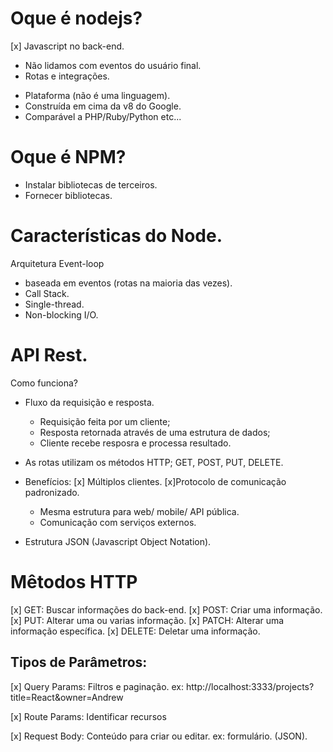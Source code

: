 # Oque é nodejs?

[x] Javascript no back-end.
 * Não lidamos com eventos do usuário final.
 * Rotas e integrações.
- Plataforma (não é uma linguagem).
- Construída em cima da v8 do Google.
- Comparável a PHP/Ruby/Python etc...

# Oque é NPM?
 * Instalar bibliotecas de terceiros.
 * Fornecer bibliotecas.

# Características do Node.

Arquitetura Event-loop
 * baseada em eventos (rotas na maioria das vezes).
 * Call Stack.
 * Single-thread.
 * Non-blocking I/O.

# API Rest.

Como funciona?

* Fluxo da requisição e resposta.
  * Requisição feita por um cliente;
  * Resposta retornada através de uma estrutura de dados;
  * Cliente recebe resposra e processa resultado.
* As rotas utilizam os métodos HTTP;
GET, POST, PUT, DELETE.

* Benefícios:
  [x] Múltiplos clientes.
  [x]Protocolo de comunicação padronizado.
    * Mesma estrutura para web/ mobile/ API pública.
    * Comunicação com serviços externos.

- Estrutura JSON (Javascript Object Notation).

# Mêtodos HTTP

[x] GET: Buscar informações do back-end.
[x] POST: Criar uma informação.
[x] PUT: Alterar uma ou varias informação.
[x] PATCH: Alterar uma informação específica.
[x] DELETE: Deletar uma informação.

## Tipos de Parâmetros:

[x] Query Params: Filtros e paginação. ex: http://localhost:3333/projects?title=React&owner=Andrew

[x] Route Params: Identificar recursos 

[x] Request Body: Conteúdo para criar ou editar. ex: formulário. (JSON).